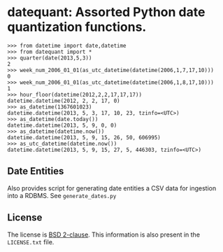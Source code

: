 # datequant: Assorted Python date quantization functions.

```
>>> from datetime import date,datetime
>>> from datequant import *
>>> quarter(date(2013,5,3))
2
>>> week_num_2006_01_01(as_utc_datetime(datetime(2006,1,7,17,10)))
0
>>> week_num_2006_01_01(as_utc_datetime(datetime(2006,1,8,17,10)))
1
>>> hour_floor(datetime(2012,2,2,17,17,17))
datetime.datetime(2012, 2, 2, 17, 0)
>>> as_datetime(1367601023)
datetime.datetime(2013, 5, 3, 17, 10, 23, tzinfo=<UTC>)
>>> as_datetime(date.today())
datetime.datetime(2013, 5, 9, 0, 0)
>>> as_datetime(datetime.now())
datetime.datetime(2013, 5, 9, 15, 26, 50, 606995)
>>> as_utc_datetime(datetime.now())
datetime.datetime(2013, 5, 9, 15, 27, 5, 446303, tzinfo=<UTC>)
```

## Date Entities

Also provides script for generating date entities a CSV data for ingestion into a RDBMS. See `generate_dates.py`

## License

The license is [BSD 2-clause](http://opensource.org/licenses/BSD-2-Clause).  This information is also present in the `LICENSE.txt` file.

